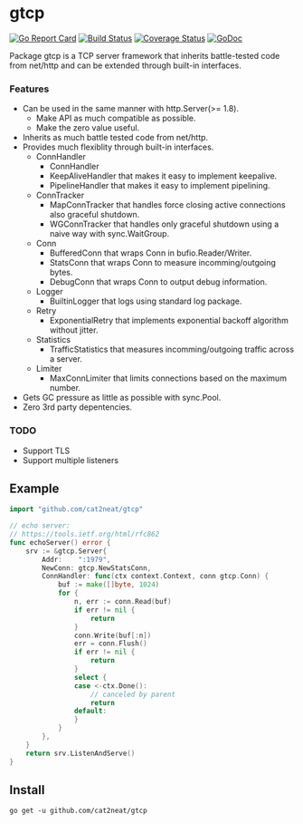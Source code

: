 gtcp
====

[![Go Report Card](https://goreportcard.com/badge/cat2neat/gtcp)](https://goreportcard.com/report/cat2neat/gtcp) [![Build Status](https://travis-ci.org/cat2neat/gtcp.svg?branch=master)](https://travis-ci.org/cat2neat/gtcp) [![Coverage Status](https://coveralls.io/repos/github/cat2neat/gtcp/badge.svg?branch=master)](https://coveralls.io/github/cat2neat/gtcp?branch=master) [![GoDoc](https://img.shields.io/badge/godoc-reference-blue.svg)](https://godoc.org/github.com/cat2neat/gtcp)

Package gtcp is a TCP server framework that inherits battle-tested code from net/http
and can be extended through built-in interfaces.

### Features
- Can be used in the same manner with http.Server(>= 1.8).
  - Make API as much compatible as possible.
  - Make the zero value useful.
- Inherits as much battle tested code from net/http.
- Provides much flexiblity through built-in interfaces.
  - ConnHandler
    - ConnHandler
    - KeepAliveHandler that makes it easy to implement keepalive.
    - PipelineHandler that makes it easy to implement pipelining.
  - ConnTracker
    - MapConnTracker that handles force closing active connections also graceful shutdown.
    - WGConnTracker that handles only graceful shutdown using a naive way with sync.WaitGroup.
  - Conn
    - BufferedConn that wraps Conn in bufio.Reader/Writer.
    - StatsConn that wraps Conn to measure incomming/outgoing bytes.
    - DebugConn that wraps Conn to output debug information.
  - Logger
    - BuiltinLogger that logs using standard log package.
  - Retry
    - ExponentialRetry that implements exponential backoff algorithm without jitter.
  - Statistics
    - TrafficStatistics that measures incomming/outgoing traffic across a server.
  - Limiter
    - MaxConnLimiter that limits connections based on the maximum number.
- Gets GC pressure as little as possible with sync.Pool.
- Zero 3rd party depentencies.

### TODO
- Support TLS
- Support multiple listeners

Example
-------

```go
import "github.com/cat2neat/gtcp"

// echo server:
// https://tools.ietf.org/html/rfc862
func echoServer() error {
	srv := &gtcp.Server{
		Addr:    ":1979",
		NewConn: gtcp.NewStatsConn,
		ConnHandler: func(ctx context.Context, conn gtcp.Conn) {
			buf := make([]byte, 1024)
			for {
				n, err := conn.Read(buf)
				if err != nil {
					return
				}
				conn.Write(buf[:n])
				err = conn.Flush()
				if err != nil {
					return
				}
				select {
				case <-ctx.Done():
					// canceled by parent
					return
				default:
				}
			}
		},
	}
	return srv.ListenAndServe()
}
```

Install
-------

```shell
go get -u github.com/cat2neat/gtcp
```
